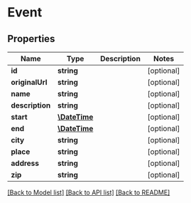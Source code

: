 # Event

## Properties
Name | Type | Description | Notes
------------ | ------------- | ------------- | -------------
**id** | **string** |  | [optional] 
**originalUrl** | **string** |  | [optional] 
**name** | **string** |  | [optional] 
**description** | **string** |  | [optional] 
**start** | [**\DateTime**](\DateTime.md) |  | [optional] 
**end** | [**\DateTime**](\DateTime.md) |  | [optional] 
**city** | **string** |  | [optional] 
**place** | **string** |  | [optional] 
**address** | **string** |  | [optional] 
**zip** | **string** |  | [optional] 

[[Back to Model list]](../README.md#documentation-for-models) [[Back to API list]](../README.md#documentation-for-api-endpoints) [[Back to README]](../README.md)


